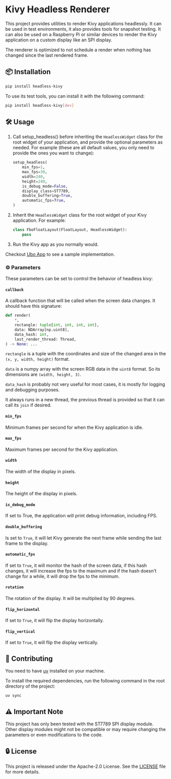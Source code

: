 # Kivy Headless Renderer

This project provides utilities to render Kivy applications headlessly. It can be
used in test environments, it also provides tools for snapshot testing.
It can also be used on a Raspberry Pi or similar devices to render the Kivy application
on a custom display like an SPI display.

The renderer is optimized to not schedule a render when nothing has changed since
the last rendered frame.

## 📦 Installation

```sh
pip install headless-kivy
```

To use its test tools, you can install it with the following command:

```sh
pip install headless-kivy[dev]
```

## 🛠 Usage

1. Call setup_headless() before inheriting the `HeadlessWidget` class for the root
   widget of your application, and provide the optional parameters as needed. For
   example (these are all default values, you only need to provide the ones you want
   to change):

   ```python
   setup_headless(
       min_fps=1,
       max_fps=30,
       width=240,
       height=240,
       is_debug_mode=False,
       display_class=ST7789,
       double_buffering=True,
       automatic_fps=True,
   )
   ```

1. Inherit the `HeadlessWidget` class for the root widget of your Kivy application.
   For example:

   ```python
   class FboFloatLayout(FloatLayout, HeadlessWidget):
       pass
   ```

1. Run the Kivy app as you normally would.

Checkout [Ubo App](https://github.com/ubopod/ubo-app) to see a sample implementation.

### ⚙️ Parameters

These parameters can be set to control the behavior of headless kivy:

#### `callback`

A callback function that will be called when the screen data changes. It should
have this signature:

```python
def render(
    *,
    rectangle: tuple[int, int, int, int],
    data: NDArray[np.uint8],
    data_hash: int,
    last_render_thread: Thread,
) -> None: ...
```

`rectangle` is a tuple with the coordinates and size of the changed area in the
`(x, y, width, height)` format.

`data` is a numpy array with the screen RGB data in the `uint8` format. So its
dimensions are `(width, height, 3)`.

`data_hash` is probably not very useful for most cases, it is mostly for logging
and debugging purposes.

It always runs in a new thread, the previous thread is provided so that it can call
its `join` if desired.

#### `min_fps`

Minimum frames per second for when the Kivy application is idle.

#### `max_fps`

Maximum frames per second for the Kivy application.

#### `width`

The width of the display in pixels.

#### `height`

The height of the display in pixels.

#### `is_debug_mode`

If set to True, the application will print debug information, including FPS.

#### `double_buffering`

Is set to `True`, it will let Kivy generate the next frame while sending the last
frame to the display.

#### `automatic_fps`

If set to `True`, it will monitor the hash of the screen data, if this hash changes,
it will increase the fps to the maximum and if the hash doesn't change for a while,
it will drop the fps to the minimum.

#### `rotation`

The rotation of the display. It will be multiplied by 90 degrees.

#### `flip_horizontal`

If set to `True`, it will flip the display horizontally.

#### `flip_vertical`

If set to `True`, it will flip the display vertically.

## 🤝 Contributing

You need to have [uv](https://github.com/astral-sh/uv) installed on your machine.

To install the required dependencies, run the following command in the root directory of the project:

```sh
uv sync
```

## ⚠️ Important Note

This project has only been tested with the ST7789 SPI display module. Other display
modules might not be compatible or may require changing the parameters or even modifications
to the code.

## 🔒 License

This project is released under the Apache-2.0 License. See the [LICENSE](./LICENSE)
file for more details.
